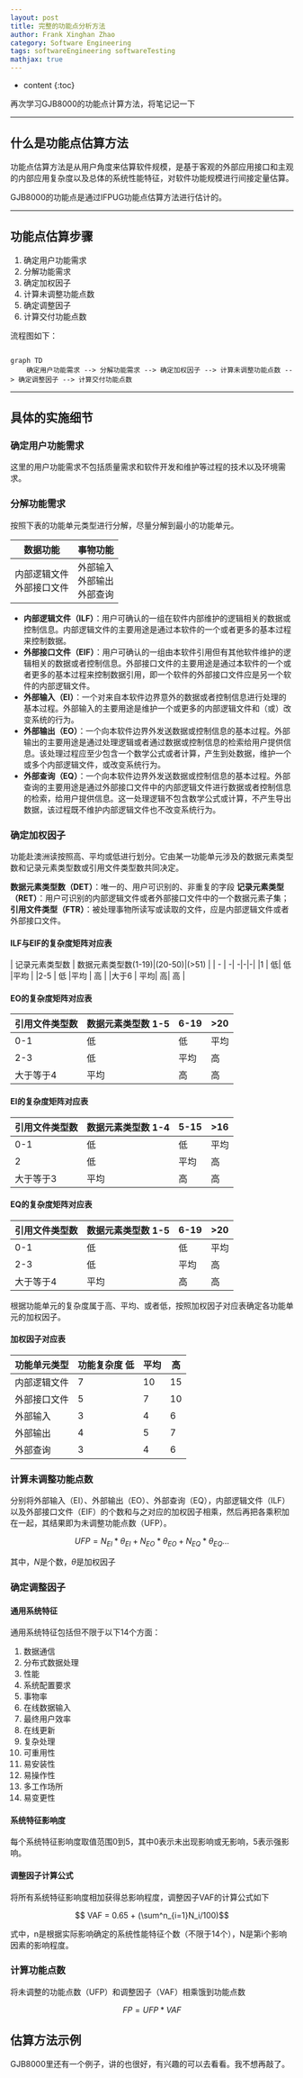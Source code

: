 ```yaml
---
layout: post
title: 完整的功能点分析方法
author: Frank Xinghan Zhao
category: Software Engineering
tags: softwareEngineering softwareTesting
mathjax: true
---
```


* content
{:toc}


再次学习GJB8000的功能点计算方法，将笔记记一下





-----

## 什么是功能点估算方法

功能点估算方法是从用户角度来估算软件规模，是基于客观的外部应用接口和主观的内部应用复杂度以及总体的系统性能特征，对软件功能规模进行间接定量估算。

GJB8000的功能点是通过IFPUG功能点估算方法进行估计的。

-----

## 功能点估算步骤

1. 确定用户功能需求
2. 分解功能需求
3. 确定加权因子
4. 计算未调整功能点数
5. 确定调整因子
6. 计算交付功能点数

流程图如下：

```mermaid

graph TD
    确定用户功能需求 --> 分解功能需求 --> 确定加权因子 --> 计算未调整功能点数 --> 确定调整因子 --> 计算交付功能点数
```
-----

## 具体的实施细节

### 确定用户功能需求

这里的用户功能需求不包括质量需求和软件开发和维护等过程的技术以及环境需求。

###  分解功能需求

按照下表的功能单元类型进行分解，尽量分解到最小的功能单元。

| 数据功能 | 事物功能 |
|-|-|
|内部逻辑文件<br>外部接口文件| 外部输入 <br> 外部输出 <br> 外部查询 <br> |

- **内部逻辑文件（ILF）**：用户可确认的一组在软件内部维护的逻辑相关的数据或控制信息。内部逻辑文件的主要用途是通过本软件的一个或者更多的基本过程来控制数据。
- **外部接口文件（EIF）**：用户可确认的一组由本软件引用但有其他软件维护的逻辑相关的数据或者控制信息。外部接口文件的主要用途是通过本软件的一个或者更多的基本过程来控制数据引用，即一个软件的外部接口文件应是另一个软件的内部逻辑文件。
- **外部输入（EI）**：一个对来自本软件边界意外的数据或者控制信息进行处理的基本过程。外部输入的主要用途是维护一个或更多的内部逻辑文件和（或）改变系统的行为。
- **外部输出（EO）**：一个向本软件边界外发送数据或控制信息的基本过程。外部输出的主要用途是通过处理逻辑或者通过数据或控制信息的检索给用户提供信息。该处理过程应至少包含一个数学公式或者计算，产生到处数据，维护一个或多个内部逻辑文件，或改变系统行为。
- **外部查询（EQ）**：一个向本软件边界外发送数据或控制信息的基本过程。外部查询的主要用途是通过外部接口文件中的内部逻辑文件进行数据或者控制信息的检索，给用户提供信息。这一处理逻辑不包含数学公式或计算，不产生导出数据，该过程既不维护内部逻辑文件也不改变系统行为。

### 确定加权因子

功能赴澳洲读按照高、平均或低进行划分。它由某一功能单元涉及的数据元素类型数和记录元素类型数或引用文件类型数共同决定。

**数据元素类型数（DET）**：唯一的、用户可识别的、非重复的字段
**记录元素类型（RET）**：用户可识别的内部逻辑文件或者外部接口文件中的一个数据元素子集；
**引用文件类型（FTR）**：被处理事物所读写或读取的文件，应是内部逻辑文件或者外部接口文件。

#### ILF与EIF的复杂度矩阵对应表

| 记录元素类型数 | 数据元素类型数(1-19)|(20-50)|(>51) |
| - | -| -|-|-|
|1 | 低| 低 |平均 |
|2-5 | 低 |平均 | 高 |
|大于6 | 平均|  高| 高 |

#### EO的复杂度矩阵对应表

|引用文件类型数|  数据元素类型数  1-5   |  6-19   | >20 |
|-|-|-|-|
|0-1 |低 | 低  |平均|
|2-3 |低  |平均  |  高|
|大于等于4  | 平均   | 高  | 高   |

#### EI的复杂度矩阵对应表

|引用文件类型数|  数据元素类型数  1-4 | 5-15  | >16 |
|-|-|-|-|
|0-1 |低 | 低  |平均|
|2 |低  |平均  |  高|
|大于等于3 | 平均   | 高  | 高   |

#### EQ的复杂度矩阵对应表

|引用文件类型数|  数据元素类型数  1-5   |  6-19   | >20 |
|-|-|-|-|
|0-1 |低 | 低  |平均|
|2-3 |低  |平均  |  高|
|大于等于4  | 平均   | 高  | 高   |

根据功能单元的复杂度属于高、平均、或者低，按照加权因子对应表确定各功能单元的加权因子。

#### 加权因子对应表

| 功能单元类型| 功能复杂度 低 | 平均 |高|
|-|-|-|-|
|内部逻辑文件| 7 | 10| 15|
|外部接口文件| 5 |7|10|
|外部输入|3|4|6|
|外部输出|4|5|7|
|外部查询|3|4|6|

### 计算未调整功能点数

分别将外部输入（EI）、外部输出（EO）、外部查询（EQ），内部逻辑文件（ILF）以及外部接口文件（EIF）的个数和与之对应的加权因子相乘，然后再把各乘积加在一起，其结果即为未调整功能点数（UFP）。

$$ UFP= N_{EI} * \theta_{EI}+ N_{EO} * \theta_{EO}+ N_{EQ} * \theta_{EQ} \dots $$

其中，$N$是个数，$\theta$是加权因子

### 确定调整因子

#### 通用系统特征

通用系统特征包括但不限于以下14个方面：

1. 数据通信
2. 分布式数据处理
3. 性能
4. 系统配置要求
5. 事物率
6. 在线数据输入
7. 最终用户效率
8. 在线更新
9. 复杂处理
10. 可重用性
11. 易安装性
12. 易操作性
13. 多工作场所
14. 易变更性

#### 系统特征影响度

每个系统特征影响度取值范围0到5，其中0表示未出现影响或无影响，5表示强影响。

#### 调整因子计算公式

将所有系统特征影响度相加获得总影响程度，调整因子VAF的计算公式如下

$$ VAF = 0.65 + (\sum^n_{i=1}N_i/100)$$

式中，n是根据实际影响确定的系统性能特征个数（不限于14个），N是第i个影响因素的影响程度。

### 计算功能点数

将未调整的功能点数（UFP）和调整因子（VAF）相乘饿到功能点数

$$ FP = UFP * VAF $$

## 估算方法示例

GJB8000里还有一个例子，讲的也很好，有兴趣的可以去看看。我不想再敲了。
